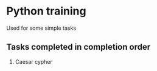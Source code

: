 # Python training

Used for some simple tasks

## Tasks completed in completion order

1. Caesar cypher